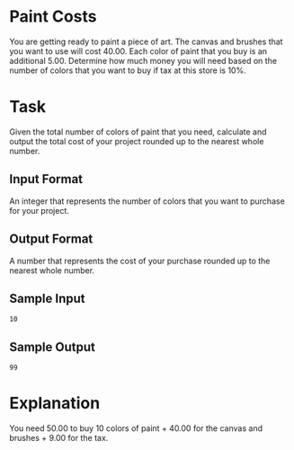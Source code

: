 # Paint Costs
You are getting ready to paint a piece of art. The canvas and brushes that you want to use will cost 40.00. Each color of paint that you buy is an additional 5.00. Determine how much money you will need based on the number of colors that you want to buy if tax at this store is 10%.

# Task 
Given the total number of colors of paint that you need, calculate and output the total cost of your project rounded up to the nearest whole number.

## Input Format 
An integer that represents the number of colors that you want to purchase for your project.

## Output Format 
A number that represents the cost of your purchase rounded up to the nearest whole number.

## Sample Input 
`10`

## Sample Output 
`99`

# Explanation 
You need 50.00 to buy 10 colors of paint + 40.00 for the canvas and brushes + 9.00 for the tax.
